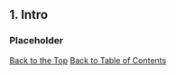 ## <a name="analyticIntro"></a> 1. Intro

### Placeholder



[Back to the Top](analyticIntro.md#top)  [Back to Table of Contents](analyticsStandardsTOC.md#analyticStandardsTOC)


